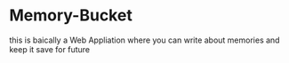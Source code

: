 # Memory-Bucket
this is baically a Web Appliation where you can write about memories and keep it save for future 
